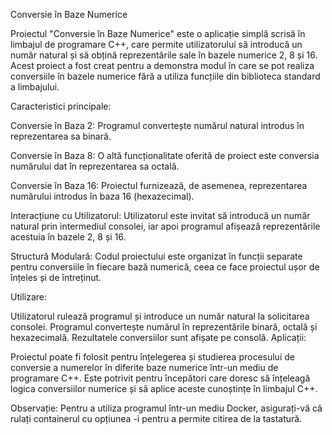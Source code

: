 Conversie în Baze Numerice


Proiectul "Conversie în Baze Numerice" este o aplicație simplă scrisă în limbajul de programare C++, care permite utilizatorului să introducă un număr natural și să obțină reprezentările sale în bazele numerice 2, 8 și 16. Acest proiect a fost creat pentru a demonstra modul în care se pot realiza conversiile în bazele numerice fără a utiliza funcțiile din biblioteca standard a limbajului.

Caracteristici principale:

Conversie în Baza 2: Programul convertește numărul natural introdus în reprezentarea sa binară.

Conversie în Baza 8: O altă funcționalitate oferită de proiect este conversia numărului dat în reprezentarea sa octală.

Conversie în Baza 16: Proiectul furnizează, de asemenea, reprezentarea numărului introdus în baza 16 (hexazecimal).

Interacțiune cu Utilizatorul: Utilizatorul este invitat să introducă un număr natural prin intermediul consolei, iar apoi programul afișează reprezentările acestuia în bazele 2, 8 și 16.

Structură Modulară: Codul proiectului este organizat în funcții separate pentru conversiile în fiecare bază numerică, ceea ce face proiectul ușor de înțeles și de întreținut.

Utilizare:

Utilizatorul rulează programul și introduce un număr natural la solicitarea consolei.
Programul convertește numărul în reprezentările binară, octală și hexazecimală.
Rezultatele conversiilor sunt afișate pe consolă.
Aplicații:

Proiectul poate fi folosit pentru înțelegerea și studierea procesului de conversie a numerelor în diferite baze numerice într-un mediu de programare C++. Este potrivit pentru începători care doresc să înțeleagă logica conversiilor numerice și să aplice aceste cunoștințe în limbajul C++.

Observație: Pentru a utiliza programul într-un mediu Docker, asigurați-vă că rulați containerul cu opțiunea -i pentru a permite citirea de la tastatură.